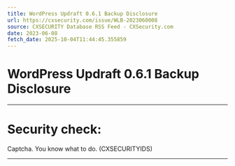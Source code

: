 ```yaml
---
title: WordPress Updraft 0.6.1 Backup Disclosure
url: https://cxsecurity.com/issue/WLB-2023060008
source: CXSECURITY Database RSS Feed - CXSecurity.com
date: 2023-06-08
fetch_date: 2025-10-04T11:44:45.355859
---
```


# WordPress Updraft 0.6.1 Backup Disclosure

---

# Security check:

Captcha. You know what to do. (CXSECURITYIDS)

---